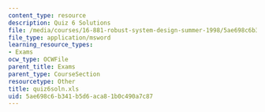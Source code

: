 ```yaml
---
content_type: resource
description: Quiz 6 Solutions
file: /media/courses/16-881-robust-system-design-summer-1998/5ae698c6b341b5d6aca81b0c490a7c87_quiz6soln.xls
file_type: application/msword
learning_resource_types:
- Exams
ocw_type: OCWFile
parent_title: Exams
parent_type: CourseSection
resourcetype: Other
title: quiz6soln.xls
uid: 5ae698c6-b341-b5d6-aca8-1b0c490a7c87
---
```


